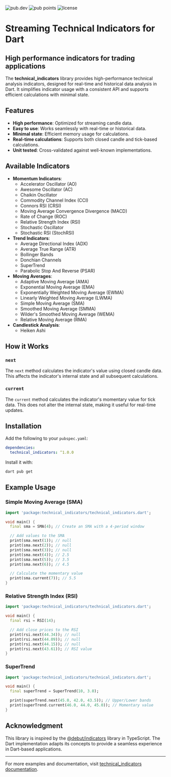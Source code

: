 ![pub.dev](https://img.shields.io/pub/v/technical_indicators)
![pub points](https://img.shields.io/pub/points/technical_indicators)
![license](https://img.shields.io/github/license/dart-financial/technical_indicators)

# Streaming Technical Indicators for Dart

## High performance indicators for trading applications

The **technical_indicators** library provides high-performance technical analysis indicators, designed for real-time and historical data analysis in Dart. It simplifies indicator usage with a consistent API and supports efficient calculations with minimal state.

## Features

- **High performance**: Optimized for streaming candle data.
- **Easy to use**: Works seamlessly with real-time or historical data.
- **Minimal state**: Efficient memory usage for calculations.
- **Real-time calculations**: Supports both closed candle and tick-based calculations.
- **Unit tested**: Cross-validated against well-known implementations.

## Available Indicators

- **Momentum Indicators**:
  - Accelerator Oscillator (AO)
  - Awesome Oscillator (AC)
  - Chaikin Oscillator
  - Commodity Channel Index (CCI)
  - Connors RSI (CRSI)
  - Moving Average Convergence Divergence (MACD)
  - Rate of Change (ROC)
  - Relative Strength Index (RSI)
  - Stochastic Oscillator
  - Stochastic RSI (StochRSI)
- **Trend Indicators**:
  - Average Directional Index (ADX)
  - Average True Range (ATR)
  - Bollinger Bands
  - Donchian Channels
  - SuperTrend
  - Parabolic Stop And Reverse (PSAR)
- **Moving Averages**:
  - Adaptive Moving Average (AMA)
  - Exponential Moving Average (EMA)
  - Exponentially Weighted Moving Average (EWMA)
  - Linearly Weighted Moving Average (LWMA)
  - Simple Moving Average (SMA)
  - Smoothed Moving Average (SMMA)
  - Wilder's Smoothed Moving Average (WEMA)
  - Relative Moving Average (RMA)
- **Candlestick Analysis**:
  - Heiken Ashi

## How it Works

### `next`

The `next` method calculates the indicator's value using closed candle data. This affects the indicator's internal state and all subsequent calculations.

### `current`

The `current` method calculates the indicator's momentary value for tick data. This does not alter the internal state, making it useful for real-time updates.

## Installation

Add the following to your `pubspec.yaml`:

```yaml
dependencies:
  technical_indicators: ^1.0.0
```

Install it with:

```bash
dart pub get
```

## Example Usage

### Simple Moving Average (SMA)

```dart
import 'package:technical_indicators/technical_indicators.dart';

void main() {
  final sma = SMA(4); // Create an SMA with a 4-period window

  // Add values to the SMA
  print(sma.next(1)); // null
  print(sma.next(2)); // null
  print(sma.next(3)); // null
  print(sma.next(4)); // 2.5
  print(sma.next(5)); // 3.5
  print(sma.next(6)); // 4.5

  // Calculate the momentary value
  print(sma.current(7)); // 5.5
}
```

### Relative Strength Index (RSI)

```dart
import 'package:technical_indicators/technical_indicators.dart';

void main() {
  final rsi = RSI(14);

  // Add close prices to the RSI
  print(rsi.next(44.34)); // null
  print(rsi.next(44.09)); // null
  print(rsi.next(44.15)); // null
  print(rsi.next(43.61)); // RSI value
}
```

### SuperTrend

```dart
import 'package:technical_indicators/technical_indicators.dart';

void main() {
  final superTrend = SuperTrend(10, 3.0);

  print(superTrend.next(45.0, 42.0, 43.5)); // Upper/Lower bands
  print(superTrend.current(46.0, 44.0, 45.0)); // Momentary value
}
```

## Acknowledgment

This library is inspired by the [@debut/indicators](https://github.com/debut-js/Indicators) library in TypeScript. The Dart implementation adapts its concepts to provide a seamless experience in Dart-based applications.

---

For more examples and documentation, visit [technical_indicators documentation](https://pub.dev/packages/technical_indicators).
